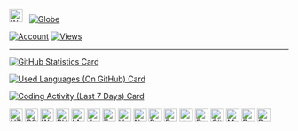 [<img alt="Waving-Hand" width="24px" src="https://media.giphy.com/media/hvRJCLFzcasrR4ia7z/giphy.gif" />][website]&nbsp;&nbsp;&nbsp;[![Globe](https://github.githubassets.com/images/icons/emoji/unicode/1f30d.png)][website]

[![Account](https://img.shields.io/badge/Account-%7EKVibe.-04A8C3.svg?style=flat&logo=superuser&cacheSeconds=3600)](https://github.com/badges/shields)
[![Views](https://komarev.com/ghpvc/?username=kenny-kvibe&color=04A8C3&style=flat&label=Views)](https://github.com/antonkomarev/github-profile-views-counter)

---

[![GitHub Statistics Card](https://github-readme-stats-2ugmqm5xn-kenny-kvibe.vercel.app/api?username=kenny-kvibe&show_icons=true&include_all_commits=true&disable_animations=false&line_height=26&title_color=00BDD7&text_color=F1F1F1&icon_color=00BDD7&bg_color=40,0E1217,00353D,1C3D58&hide_border=true&cache_seconds=3600&locale=en&border_radius=5&custom_title=GitHub+Statistics)](https://github.com/anuraghazra/github-readme-stats)

[![Used Languages (On GitHub) Card](https://github-readme-stats-2ugmqm5xn-kenny-kvibe.vercel.app/api/top-langs/?username=kenny-kvibe&langs_count=10&layout=compact&card_width=445&exclude_repo=kenny-kvibe&title_color=00BDD7&text_color=F1F1F1&icon_color=00BDD7&bg_color=40,0E1217,00353D,1C3D58&hide_border=true&cache_seconds=3600&locale=en&border_radius=5&custom_title=Used+Languages+%28On+GitHub%29)](https://github.com/anuraghazra/github-readme-stats)

[![Coding Activity (Last 7 Days) Card](https://github-readme-stats-2ugmqm5xn-kenny-kvibe.vercel.app/api/wakatime?username=kennykvibe&range=last_7_days&layout=compact&line_height=26&langs_count=10&title_color=00BDD7&text_color=F1F1F1&icon_color=00BDD7&bg_color=40,0E1217,00353D,1C3D58&hide_border=true&cache_seconds=3600&border_radius=5&custom_title=Coding+Activity+%28Last+7+Days%29)](https://github.com/anuraghazra/github-readme-stats)

[<img height="24" width="24" alt="HTML" title="HTML" src="https://simpleicons.org/icons/html5.svg" />][github-repository]
[<img height="24" width="24" alt="CSS" title="CSS" src="https://simpleicons.org/icons/css3.svg" />][github-repository]
[<img height="24" width="24" alt="Wordpress" title="Wordpress" src="https://simpleicons.org/icons/wordpress.svg" />][github-repository]
[<img height="24" width="24" alt="PHP" title="PHP" src="https://simpleicons.org/icons/php.svg" />][github-repository]
[<img height="24" width="24" alt="MySQL" title="MySQL" src="https://simpleicons.org/icons/mysql.svg" />][github-repository]
[<img height="24" width="24" alt="JavaScript" title="JavaScript" src="https://simpleicons.org/icons/javascript.svg" />][github-repository]
[<img height="24" width="24" alt="TypeScript" title="TypeScript" src="https://simpleicons.org/icons/typescript.svg" />][github-repository]
[<img height="24" width="24" alt="Vue" title="Vue" src="https://simpleicons.org/icons/vuedotjs.svg" />][github-repository]
[<img height="24" width="24" alt="NodeJS" title="NodeJS" src="https://simpleicons.org/icons/nodedotjs.svg" />][github-repository]
[<img height="24" width="24" alt="Python" title="Python" src="https://simpleicons.org/icons/python.svg" />][github-repository]
[<img height="24" width="24" alt="Rust" title="Rust" src="https://simpleicons.org/icons/rust.svg" />][github-repository]
[<img height="24" width="24" alt="Java" title="Java" src="https://simpleicons.org/icons/java.svg" />][github-repository]
[<img height="24" width="24" alt="Docker" title="Docker" src="https://simpleicons.org/icons/docker.svg" />][github-repository]
[<img height="24" width="24" alt="Git" title="Git" src="https://simpleicons.org/icons/git.svg" />][github-repository]
[<img height="24" width="24" alt="MarkDown" title="MarkDown" src="https://simpleicons.org/icons/markdown.svg" />][github-repository]
[<img height="24" width="24" alt="Bash" title="Bash" src="https://simpleicons.org/icons/gnubash.svg" />][github-repository]
[<img height="24" width="24" alt="PowerShell" title="PowerShell" src="https://simpleicons.org/icons/powershell.svg" />][github-repository]

[website]: https://kvibe.pro
[github-repository]: https://github.com/kenny-kvibe/kenny-kvibe

